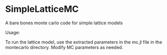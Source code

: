 # SimpleLatticeMC
A bare bones monte carlo code for simple lattice models

Usage:

To run the lattice model, use the extracted parameters
in the mc.jl file in the montecarlo directory.
Modify MC parameters as needed.

